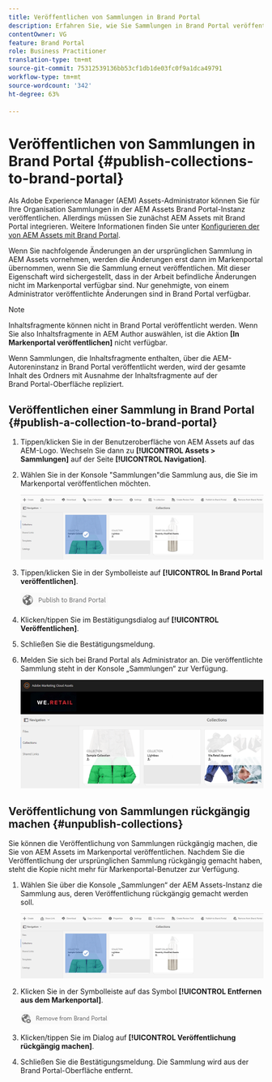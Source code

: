 ```yaml
---
title: Veröffentlichen von Sammlungen in Brand Portal
description: Erfahren Sie, wie Sie Sammlungen in Brand Portal veröffentlichen und Veröffentlichungen rückgängig machen können.
contentOwner: VG
feature: Brand Portal
role: Business Practitioner
translation-type: tm+mt
source-git-commit: 75312539136bb53cf1db1de03fc0f9a1dca49791
workflow-type: tm+mt
source-wordcount: '342'
ht-degree: 63%

---
```



# Veröffentlichen von Sammlungen in Brand Portal {#publish-collections-to-brand-portal}

Als Adobe Experience Manager (AEM) Assets-Administrator können Sie für Ihre Organisation Sammlungen in der AEM Assets Brand Portal-Instanz veröffentlichen. Allerdings müssen Sie zunächst AEM Assets mit Brand Portal integrieren. Weitere Informationen finden Sie unter [Konfigurieren der von AEM Assets mit Brand Portal](configure-aem-assets-with-brand-portal.md).

Wenn Sie nachfolgende Änderungen an der ursprünglichen Sammlung in AEM Assets vornehmen, werden die Änderungen erst dann im Markenportal übernommen, wenn Sie die Sammlung erneut veröffentlichen. Mit dieser Eigenschaft wird sichergestellt, dass in der Arbeit befindliche Änderungen nicht im Markenportal verfügbar sind. Nur genehmigte, von einem Administrator veröffentlichte Änderungen sind in Brand Portal verfügbar.

>[!NOTE]
>
>Inhaltsfragmente können nicht in Brand Portal veröffentlicht werden. Wenn Sie also Inhaltsfragmente in AEM Author auswählen, ist die Aktion **[In Markenportal veröffentlichen]** nicht verfügbar.
>
>Wenn Sammlungen, die Inhaltsfragmente enthalten, über die AEM-Autoreninstanz in Brand Portal veröffentlicht werden, wird der gesamte Inhalt des Ordners mit Ausnahme der Inhaltsfragmente auf der Brand Portal-Oberfläche repliziert.

## Veröffentlichen einer Sammlung in Brand Portal {#publish-a-collection-to-brand-portal}

1. Tippen/klicken Sie in der Benutzeroberfläche von AEM Assets auf das AEM-Logo. Wechseln Sie dann zu **[!UICONTROL Assets > Sammlungen]** auf der Seite **[!UICONTROL Navigation]**.
2. Wählen Sie in der Konsole &quot;Sammlungen&quot;die Sammlung aus, die Sie im Markenportal veröffentlichen möchten.

   ![Sammlung auswählen](assets/select_collection.png)

3. Tippen/klicken Sie in der Symbolleiste auf **[!UICONTROL In Brand Portal veröffentlichen]**.

   ![publish_to_bp_icon](assets/publish_to_bp_icon.png)

4. Klicken/tippen Sie im Bestätigungsdialog auf **[!UICONTROL Veröffentlichen]**.
5. Schließen Sie die Bestätigungsmeldung.
6. Melden Sie sich bei Brand Portal als Administrator an. Die veröffentlichte Sammlung steht in der Konsole „Sammlungen“ zur Verfügung.

   ![published_collection](assets/published_collection.png)

## Veröffentlichung von Sammlungen rückgängig machen {#unpublish-collections}

Sie können die Veröffentlichung von Sammlungen rückgängig machen, die Sie von AEM Assets im Markenportal veröffentlichen. Nachdem Sie die Veröffentlichung der ursprünglichen Sammlung rückgängig gemacht haben, steht die Kopie nicht mehr für Markenportal-Benutzer zur Verfügung.

1. Wählen Sie über die Konsole „Sammlungen“ der AEM Assets-Instanz die Sammlung aus, deren Veröffentlichung rückgängig gemacht werden soll.

   ![select_collection-1](assets/select_collection-1.png)

2. Klicken Sie in der Symbolleiste auf das Symbol **[!UICONTROL Entfernen aus dem Markenportal]**.

   ![remove_from_bp_icon](assets/remove_from_bp_icon.png)

3. Klicken/tippen Sie im Dialog auf **[!UICONTROL Veröffentlichung rückgängig machen]**.
4. Schließen Sie die Bestätigungsmeldung. Die Sammlung wird aus der Brand Portal-Oberfläche entfernt.
